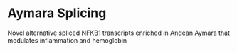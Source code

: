 # Aymara Splicing
Novel alternative spliced NFKB1 transcripts enriched in Andean Aymara that modulates inflammation and hemoglobin
